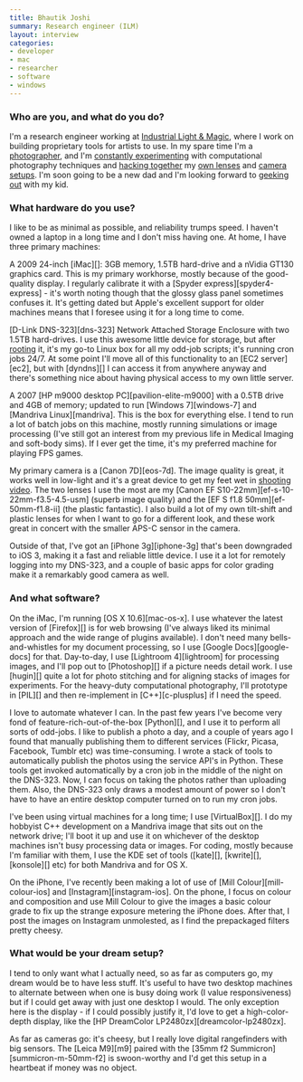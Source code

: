 ```yaml
---
title: Bhautik Joshi
summary: Research engineer (ILM)
layout: interview
categories:
- developer
- mac
- researcher
- software
- windows
---
```


### Who are you, and what do you do?

I'm a research engineer working at [Industrial Light & Magic](http://www.ilm.com/ "A visual effects studio."), where I work on building proprietary tools for artists to use. In my spare time I'm a [photographer](http://www.flickr.com/photos/captin_nod/ "Bhautik's photos on Flickr."), and I'm [constantly experimenting](http://cow.mooh.org/projects/ "Bhautik's photography projects.") with computational photography techniques and [hacking together](http://blog.cow.mooh.org/2010/04/fisheye-tin-cam.html "Bhautik's home-made fisheye lens.") my [own lenses](http://cow.mooh.org/projects/tiltshift/ "Bhautik's home-made tilt-shift lens.") and [camera setups](http://blog.cow.mooh.org/2009/12/phone-o-scope-attaching-slr-lenses-to.html "Bhautik's post on attaching SLR lenses to his iPhone."). I'm soon going to be a new dad and I'm looking forward to [geeking out](http://vimeo.com/39035740 "Bhautik's video of a Tron stroller.") with my kid.

### What hardware do you use?

I like to be as minimal as possible, and reliability trumps speed. I haven't owned a laptop in a long time and I don't miss having one. At home, I have three primary machines:

A 2009 24-inch [iMac][]: 3GB memory, 1.5TB hard-drive and a nVidia GT130 graphics card. This is my primary workhorse, mostly because of the good-quality display. I regularly calibrate it with a [Spyder express][spyder4-express] - it's worth noting though that the glossy glass panel sometimes confuses it. It's getting dated but Apple's excellent support for older machines means that I foresee using it for a long time to come.

[D-Link DNS-323][dns-323] Network Attached Storage Enclosure with two 1.5TB hard-drives. I use this awesome little device for storage, but after [rooting](http://bernaerts.dyndns.org/linux/178-dns323-funplug "A guide to hacking the DNS-323.") it, it's my go-to Linux box for all my odd-job scripts; it's running cron jobs 24/7. At some point I'll move all of this functionality to an [EC2 server][ec2], but with [dyndns][] I can access it from anywhere anyway and there's something nice about having physical access to my own little server.

A 2007 [HP m9000 desktop PC][pavilion-elite-m9000] with a 0.5TB drive and 4GB of memory; updated to run [Windows 7][windows-7] and [Mandriva Linux][mandriva]. This is the box for everything else. I tend to run a lot of batch jobs on this machine, mostly running simulations or image processing (I've still got an interest from my previous life in Medical Imaging and soft-body sims). If I ever get the time, it's my preferred machine for playing FPS games.

My primary camera is a [Canon 7D][eos-7d]. The image quality is great, it works well in low-light and it's a great device to get my feet wet in [shooting video](http://vimeo.com/40164073 "Bhautik's video of the Bring Your Own Big Wheel race."). The two lenses I use the most are my [Canon EF S10-22mm][ef-s-10-22mm-f3.5-4.5-usm] (superb image quality) and the [EF S f1.8 50mm][ef-50mm-f1.8-ii] (the plastic fantastic). I also build a lot of my own tilt-shift and plastic lenses for when I want to go for a different look, and these work great in concert with the smaller APS-C sensor in the camera.

Outside of that, I've got an [iPhone 3g][iphone-3g] that's been downgraded to iOS 3, making it a fast and reliable little device. I use it a lot for remotely logging into my DNS-323, and a couple of basic apps for color grading make it a remarkably good camera as well.

### And what software?

On the iMac, I'm running [OS X 10.6][mac-os-x]. I use whatever the latest version of [Firefox][] is for web browsing (I've always liked its minimal approach and the wide range of plugins available). I don't need many bells-and-whistles for my document processing, so I use [Google Docs][google-docs] for that. Day-to-day, I use [Lightroom 4][lightroom] for processing images, and I'll pop out to [Photoshop][] if a picture needs detail work. I use [hugin][] quite a lot for photo stitching and for aligning stacks of images for experiments. For the heavy-duty computational photography, I'll prototype in [PIL][] and then re-implement in [C++][c-plusplus] if I need the speed.

I love to automate whatever I can. In the past few years I've become very fond of feature-rich-out-of-the-box [Python][], and I use it to perform all sorts of odd-jobs. I like to publish a photo a day, and a couple of years ago I found that manually publishing them to different services (Flickr, Picasa, Facebook, Tumblr etc) was time-consuming. I wrote a stack of tools to automatically publish the photos using the service API's in Python. These tools get invoked automatically by a cron job in the middle of the night on the DNS-323. Now, I can focus on taking the photos rather than uploading them. Also, the DNS-323 only draws a modest amount of power so I don't have to have an entire desktop computer turned on to run my cron jobs.

I've been using virtual machines for a long time; I use [VirtualBox][]. I do my hobbyist C++ development on a Mandriva image that sits out on the network drive; I'll boot it up and use it on whichever of the desktop machines isn't busy processing data or images. For coding, mostly because I'm familiar with them, I use the KDE set of tools ([kate][], [kwrite][], [konsole][] etc) for both Mandriva and for OS X.

On the iPhone, I've recently been making a lot of use of [Mill Colour][mill-colour-ios] and [Instagram][instagram-ios]. On the phone, I focus on colour and composition and use Mill Colour to give the images a basic colour grade to fix up the strange exposure metering the iPhone does. After that, I post the images on Instagram unmolested, as I find the prepackaged filters pretty cheesy.

### What would be your dream setup?

I tend to only want what I actually need, so as far as computers go, my dream would be to have less stuff. It's useful to have two desktop machines to alternate between when one is busy doing work (I value responsiveness) but if I could get away with just one desktop I would. The only exception here is the display - if I could possibly justify it, I'd love to get a high-color-depth display, like the [HP DreamColor LP2480zx][dreamcolor-lp2480zx].

As far as cameras go: it's cheesy, but I really love digital rangefinders with big sensors. The [Leica M9][m9] paired with the [35mm f2 Summicron][summicron-m-50mm-f2] is swoon-worthy and I'd get this setup in a heartbeat if money was no object.